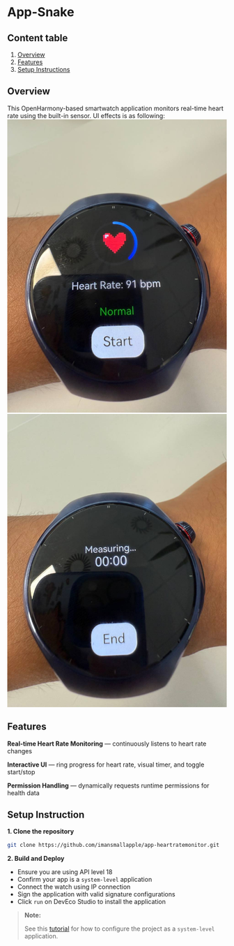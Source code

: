 # App-Snake

## Content table
1. [Overview](#overview)
2. [Features](#features)
3. [Setup Instructions](#setup-instructions)


## Overview
This OpenHarmony-based smartwatch application monitors real-time heart rate using the built-in sensor.
UI effects is as following:
![image1.jpg](images%2Fimage1.jpg)
![image2.jpg](images%2Fimage2.jpg)
## Features
**Real-time Heart Rate Monitoring** — continuously listens to heart rate changes

**Interactive UI** — ring progress for heart rate, visual timer, and toggle start/stop

**Permission Handling** — dynamically requests runtime permissions for health data

## Setup Instruction
**1. Clone the repository**
```bash
git clone https://github.com/imansmallapple/app-heartratemonitor.git
```

**2. Build and Deploy**
* Ensure you are using API level 18 
* Confirm your app is a `system-level` application
* Connect the watch using IP connection
* Sign the application with valid signature configurations
* Click `run` on DevEco Studio to install the application

> **Note:**
>
> See this [tutorial](https://docs.oniroproject.org/application-development/codeLabs/) for how to configure the project as a `system-level` application.

